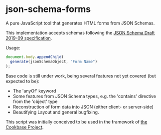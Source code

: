# json-schema-forms
A pure JavaScript tool that generates HTML forms from JSON Schemas.

This implementation accepts schemas following the [JSON Schema Draft 2019-09 specification](https://json-schema.org/).

Usage:

```js
document.body.appendChild(
  generate(jsonSchemaObject, "Form Name")
);
```

Base code is still under work, being several features not yet covered (but expected to be):
 - The 'anyOf' keyword
 - Some features from JSON Schema types, e.g. the 'contains' directive from the 'object' type
 - Reconstruction of form data into JSON (either client- or server-side)
 - Beautifying Layout and general bugfixing.

This script was initially conceived to be used in the framework of [the Cookbase Project](https://github.com/hblanko/cookbase).
